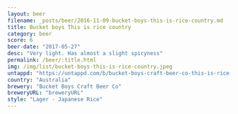 ```yaml
---
layout: beer
filename: _posts/beer/2016-11-09-bucket-boys-this-is-rice-country.md
title: Bucket boys This is rice country
category: beer
score: 6
beer-date: "2017-05-27"
desc: "Very light. Has almost a slight spicyness"
permalink: /beer/:title.html
img: /img/list/bucket-boys-this-is-rice-country.jpeg
untappd: "https://untappd.com/b/bucket-boys-craft-beer-co-this-is-rice-country/2037792"
country: "Australia"
brewery: "Bucket Boys Craft Beer Co"
breweryURL: "breweryURL"
style: "Lager - Japanese Rice"
---
```


